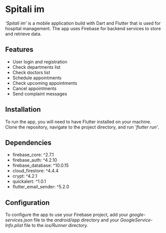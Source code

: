 # Spitali im
*‘Spitali im’* is a mobile application build with Dart and Flutter that is used for hospital management. The app uses Firebase for backend services to store and retrieve data.
## Features 
-	User login and registration
-	Check departments list
-	Check doctors list
-	Schedule appointments
-	Check upcoming appointments
-	Cancel appointments
-	Send complaint messages 
## Installation
To run the app, you will need to have Flutter installed on your machine. Clone the repository, navigate to the project directory, and run *'flutter run'*. 
## Dependencies
- firebase_core: ^2.7.1
- firebase_auth: ^4.2.10
- firebase_database: ^10.0.15
- cloud_firestore: ^4.4.4
- crypt: ^4.2.1
- quickalert: ^1.0.1
- flutter_email_sender: ^5.2.0
## Configuration
To configure the app to use your Firebase project, add your *google-services.json* file to the *android/app* directory and your *GoogleService-Info.plist* file to the *ios/Runner* directory. 


